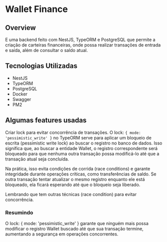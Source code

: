 # Wallet Finance

## Overview

E uma backend feito com NestJS, TypeORM e PostgreSQL que permite a criação de carteiras financeiras, onde possa realizar transações de entrada e saída, além de consultar o saldo atual.

## Tecnologias Utilizadas

- NestJS
- TypeORM
- PostgreSQL
- Docker
- Swagger
- PM2

## Algumas features usadas

Criar lock para evitar concorrência de transações. O lock: `{ mode: 'pessimistic_write' }` no TypeORM serve para aplicar um bloqueio de escrita (pessimistic write lock) ao buscar o registro no banco de dados. Isso significa que, ao buscar a entidade Wallet, o registro correspondente será bloqueado para que nenhuma outra transação possa modificá-lo até que a transação atual seja concluída.

Na prática, isso evita condições de corrida (race conditions) e garante integridade durante operações críticas, como transferências de saldo. Se outra transação tentar atualizar o mesmo registro enquanto ele está bloqueado, ela ficará esperando até que o bloqueio seja liberado.

Lembrando que tem outras técnicas (race condition) para evitar concorrência.

### Resumindo

O lock: { mode: 'pessimistic_write' } garante que ninguém mais possa modificar o registro Wallet buscado até que sua transação termine, aumentando a segurança em operações concorrentes.
